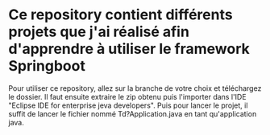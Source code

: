 # Ce repository contient différents projets que j'ai réalisé afin d'apprendre à utiliser le framework Springboot
Pour utiliser ce repository, allez sur la branche de votre choix et téléchargez le dossier.
Il faut ensuite extraire le zip obtenu puis l'importer dans l'IDE "Eclipse IDE for enterprise jeva developers".
Puis pour lancer le projet, il suffit de lancer le fichier nommé Td?Application.java en tant qu'application java.
